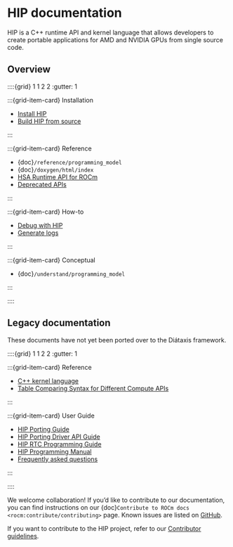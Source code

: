 # HIP documentation

HIP is a C++ runtime API and kernel language that allows developers to create
portable applications for AMD and NVIDIA GPUs from single source code.

## Overview

::::{grid} 1 1 2 2
:gutter: 1

:::{grid-item-card} Installation

* [Install HIP](./install/install)
* [Build HIP from source](./install/build)

:::

:::{grid-item-card} Reference

* {doc}`/reference/programming_model`
* {doc}`/doxygen/html/index`
* [HSA Runtime API for ROCm](./reference/virtual_rocr)
* [Deprecated APIs](./reference/deprecated_api_list)

:::

:::{grid-item-card} How-to

* [Debug with HIP](./how-to/debugging)
* [Generate logs](./how-to/logging)

:::

:::{grid-item-card} Conceptual

* {doc}`/understand/programming_model`

:::

::::

## Legacy documentation

These documents have not yet been ported over to the Diátaxis framework.

::::{grid} 1 1 2 2
:gutter: 1

:::{grid-item-card} Reference

* [C++ kernel language](./old/reference/kernel_language)
* [Table Comparing Syntax for Different Compute APIs](./old/reference/terms)

:::

:::{grid-item-card} User Guide

* [HIP Porting Guide](./old/user_guide/hip_porting_guide)
* [HIP Porting Driver API Guide](./old/user_guide/hip_porting_driver_api)
* [HIP RTC Programming Guide](./old/user_guide/hip_rtc.md)
* [HIP Programming Manual](./old/user_guide/programming_manual.md)
* [Frequently asked questions](./old/user_guide/faq.md)

:::

::::

We welcome collaboration! If you’d like to contribute to our documentation, you can find instructions
on our {doc}`Contribute to ROCm docs <rocm:contribute/contributing>` page. Known issues are listed on
[GitHub](https://github.com/ROCm/HIP/issues).

If you want to contribute to the HIP project, refer to our [Contributor guidelines](https://github.com/ROCm/HIP/CONTRIBUTING.md).
